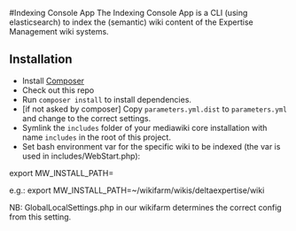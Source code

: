 #Indexing Console App
The Indexing Console App is a CLI (using elasticsearch) to index the (semantic) wiki content of the Expertise Management wiki systems.

## Installation

* Install [Composer](https://getcomposer.org)
* Check out this repo
* Run `composer install` to install dependencies.
* [if not asked by composer] Copy `parameters.yml.dist` to `parameters.yml` and change to the correct settings.
* Symlink the `includes` folder of your mediawiki core installation with name `includes` in the root of this project.
* Set bash environment var for the specific wiki to be indexed (the var is used in includes/WebStart.php):

export MW_INSTALL_PATH=<the path to your specific wiki installation>

e.g.: export MW_INSTALL_PATH=~/wikifarm/wikis/deltaexpertise/wiki

NB: GlobalLocalSettings.php in our wikifarm determines the correct config from this setting. 
